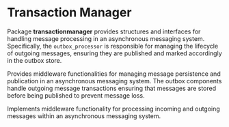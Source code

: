 # Transaction Manager

Package **transactionmanager** provides structures and interfaces for handling message
processing in an asynchronous messaging system. Specifically, the `outbox_processor`
is responsible for managing the lifecycle of outgoing messages, ensuring they are
published and marked accordingly in the outbox store.

Provides middleware functionalities for managing message
persistence and publication in an asynchronous messaging system.
The outbox components handle outgoing message transactions ensuring
that messages are stored before being published to prevent message loss.

Implements middleware functionality for processing incoming 
and outgoing messages within an asynchronous messaging system.